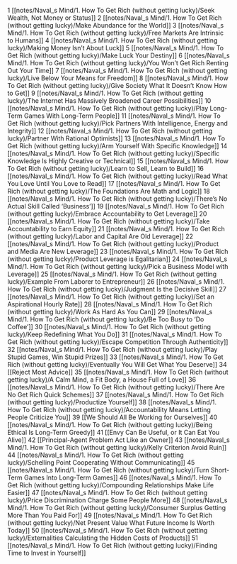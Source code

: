 
1 [[notes/Naval_s Mind/1. How To Get Rich (without getting lucky)/Seek Wealth, Not Money or Status]]
2 [[notes/Naval_s Mind/1. How To Get Rich (without getting lucky)/Make Abundance for the World]]
3 [[notes/Naval_s Mind/1. How To Get Rich (without getting lucky)/Free Markets Are Intrinsic to Humans]]
4 [[notes/Naval_s Mind/1. How To Get Rich (without getting lucky)/Making Money Isn’t About Luck]]
5 [[notes/Naval_s Mind/1. How To Get Rich (without getting lucky)/Make Luck Your Destiny]]
6 [[notes/Naval_s Mind/1. How To Get Rich (without getting lucky)/You Won’t Get Rich Renting Out Your Time]]
7 [[notes/Naval_s Mind/1. How To Get Rich (without getting lucky)/Live Below Your Means for Freedom]]
8 [[notes/Naval_s Mind/1. How To Get Rich (without getting lucky)/Give Society What It Doesn’t Know How to Get]]
9 [[notes/Naval_s Mind/1. How To Get Rich (without getting lucky)/The Internet Has Massively Broadened Career Possibilities]]
10 [[notes/Naval_s Mind/1. How To Get Rich (without getting lucky)/Play Long-Term Games With Long-Term People]]
11 [[notes/Naval_s Mind/1. How To Get Rich (without getting lucky)/Pick Partners With Intelligence, Energy and Integrity]]
12 [[notes/Naval_s Mind/1. How To Get Rich (without getting lucky)/Partner With Rational Optimists]]
13 [[notes/Naval_s Mind/1. How To Get Rich (without getting lucky)/Arm Yourself With Specific Knowledge]]
14 [[notes/Naval_s Mind/1. How To Get Rich (without getting lucky)/Specific Knowledge Is Highly Creative or Technical]]
15 [[notes/Naval_s Mind/1. How To Get Rich (without getting lucky)/Learn to Sell, Learn to Build]]
16 [[notes/Naval_s Mind/1. How To Get Rich (without getting lucky)/Read What You Love Until You Love to Read]]
17 [[notes/Naval_s Mind/1. How To Get Rich (without getting lucky)/The Foundations Are Math and Logic]]
18 [[notes/Naval_s Mind/1. How To Get Rich (without getting lucky)/There’s No Actual Skill Called ‘Business’]]
19 [[notes/Naval_s Mind/1. How To Get Rich (without getting lucky)/Embrace Accountability to Get Leverage]]
20 [[notes/Naval_s Mind/1. How To Get Rich (without getting lucky)/Take Accountability to Earn Equity]]
21 [[notes/Naval_s Mind/1. How To Get Rich (without getting lucky)/Labor and Capital Are Old Leverage]]
22 [[notes/Naval_s Mind/1. How To Get Rich (without getting lucky)/Product and Media Are New Leverage]]
23 [[notes/Naval_s Mind/1. How To Get Rich (without getting lucky)/Product Leverage is Egalitarian]]
24 [[notes/Naval_s Mind/1. How To Get Rich (without getting lucky)/Pick a Business Model with Leverage]]
25 [[notes/Naval_s Mind/1. How To Get Rich (without getting lucky)/Example From Laborer to Entrepreneur]]
26 [[notes/Naval_s Mind/1. How To Get Rich (without getting lucky)/Judgment Is the Decisive Skill]]
27 [[notes/Naval_s Mind/1. How To Get Rich (without getting lucky)/Set an Aspirational Hourly Rate]]
28 [[notes/Naval_s Mind/1. How To Get Rich (without getting lucky)/Work As Hard As You Can]]
29 [[notes/Naval_s Mind/1. How To Get Rich (without getting lucky)/Be Too Busy to ‘Do Coffee’]]
30 [[notes/Naval_s Mind/1. How To Get Rich (without getting lucky)/Keep Redefining What You Do]]
31 [[notes/Naval_s Mind/1. How To Get Rich (without getting lucky)/Escape Competition Through Authenticity]]
32 [[notes/Naval_s Mind/1. How To Get Rich (without getting lucky)/Play Stupid Games, Win Stupid Prizes]]
33 [[notes/Naval_s Mind/1. How To Get Rich (without getting lucky)/Eventually You Will Get What You Deserve]]
34 [[Reject Most Advice]]
35 [[notes/Naval_s Mind/1. How To Get Rich (without getting lucky)/A Calm Mind, a Fit Body, a House Full of Love]]
36 [[notes/Naval_s Mind/1. How To Get Rich (without getting lucky)/There Are No Get Rich Quick Schemes]]
37 [[notes/Naval_s Mind/1. How To Get Rich (without getting lucky)/Productize Yourself]]
38 [[notes/Naval_s Mind/1. How To Get Rich (without getting lucky)/Accountability Means Letting People Criticize You]]
39 [[We Should All Be Working for Ourselves]]
40 [[notes/Naval_s Mind/1. How To Get Rich (without getting lucky)/Being Ethical Is Long-Term Greedy]]
41 [[Envy Can Be Useful, or It Can Eat You Alive]]
42 [[Principal-Agent Problem Act Like an Owner]]
43 [[notes/Naval_s Mind/1. How To Get Rich (without getting lucky)/Kelly Criterion Avoid Ruin]]
44 [[notes/Naval_s Mind/1. How To Get Rich (without getting lucky)/Schelling Point Cooperating Without Communicating]]
45 [[notes/Naval_s Mind/1. How To Get Rich (without getting lucky)/Turn Short-Term Games Into Long-Term Games]]
46 [[notes/Naval_s Mind/1. How To Get Rich (without getting lucky)/Compounding Relationships Make Life Easier]]
47 [[notes/Naval_s Mind/1. How To Get Rich (without getting lucky)/Price Discrimination Charge Some People More]]
48 [[notes/Naval_s Mind/1. How To Get Rich (without getting lucky)/Consumer Surplus Getting More Than You Paid For]]
49 [[notes/Naval_s Mind/1. How To Get Rich (without getting lucky)/Net Present Value What Future Income Is Worth Today]]
50 [[notes/Naval_s Mind/1. How To Get Rich (without getting lucky)/Externalities Calculating the Hidden Costs of Products]]
51 [[notes/Naval_s Mind/1. How To Get Rich (without getting lucky)/Finding Time to Invest in Yourself]]

